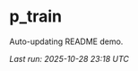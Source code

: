 # p_train

Auto-updating README demo.

<!--START_SECTION:status-->
_Last run: 2025-10-28 23:18 UTC_
<!--END_SECTION:status-->


































































































































































































































































































































































































































































































































































































































































































































































































































































































































































































































































































































































































































































































































































































































































































































































































































